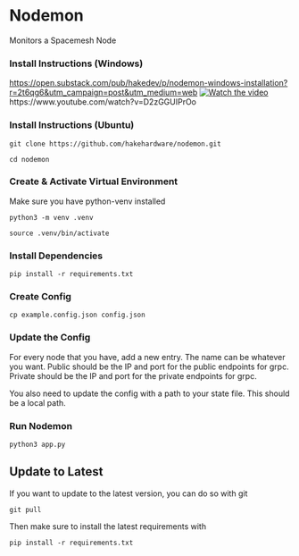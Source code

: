 # Nodemon
Monitors a Spacemesh Node

### Install Instructions (Windows)
https://open.substack.com/pub/hakedev/p/nodemon-windows-installation?r=2t6qg6&utm_campaign=post&utm_medium=web
[![Watch the video](https://i9.ytimg.com/vi/D2zGGUIPrOo/mqdefault.jpg)]([https://youtu.be/nTQUwghvy5Q](https://www.youtube.com/watch?v=D2zGGUIPrOo))
https://www.youtube.com/watch?v=D2zGGUIPrOo

### Install Instructions (Ubuntu)

```
git clone https://github.com/hakehardware/nodemon.git
```

```
cd nodemon
```

### Create & Activate Virtual Environment
Make sure you have python-venv installed

```
python3 -m venv .venv
```

```
source .venv/bin/activate
```

### Install Dependencies
```
pip install -r requirements.txt
```

### Create Config
```
cp example.config.json config.json
```

### Update the Config
For every node that you have, add a new entry. The name can be whatever you want. Public should be the IP and port for the public endpoints for grpc. Private should be the IP and port for the private endpoints for grpc.

You also need to update the config with a path to your state file. This should be a local path. 

### Run Nodemon
```
python3 app.py
```
## Update to Latest
If you want to update to the latest version, you can do so with git
```
git pull
```

Then make sure to install the latest requirements with 
```
pip install -r requirements.txt
```
